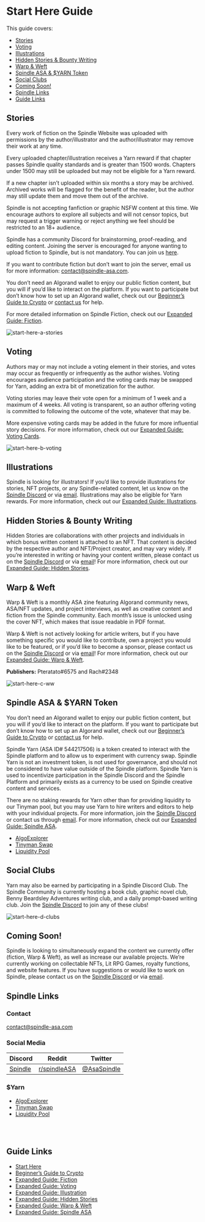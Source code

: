 # Start Here Guide

This guide covers:
- [Stories](#stories)
- [Voting](#voting)
- [Illustrations](#illustrations)
- [Hidden Stories & Bounty Writing](#hidden-stories--bounty-writing)
- [Warp & Weft](#warp--weft)
- [Spindle ASA & $YARN Token](#spindle-asa--yarn-token)
- [Social Clubs](#social-clubs)
- [Coming Soon!](#coming-soon)
- [Spindle Links](#spindle-links)
- [Guide Links](#guide-links)

## Stories

Every work of fiction on the Spindle Website was uploaded with permissions by the author/illustrator and the author/illustrator may remove their work at any time.

Every uploaded chapter/illustration receives a Yarn reward if that chapter passes Spindle quality standards and is greater than 1500 words. Chapters under 1500 may still be uploaded but may not be eligible for a Yarn reward.

If a new chapter isn’t uploaded within six months a story may be archived. Archived works will be flagged for the benefit of the reader, but the author may still update them and move them out of the archive.

Spindle is not accepting fanfiction or graphic NSFW content at this time. We encourage authors to explore all subjects and will not censor topics, but may request a trigger warning or reject anything we feel should be restricted to an 18+ audience.

Spindle has a community Discord for brainstorming, proof-reading, and editing content. Joining the server is encouraged for anyone wanting to upload fiction to Spindle, but is not mandatory. You can join us [here](https://discord.gg/D8P9esv6Vn).

If you want to contribute fiction but don’t want to join the server, email us for more information: [contact@spindle-asa.com](mailto:contact@spindle-asa.com).

You don’t need an Algorand wallet to enjoy our public fiction content, but you will if you’d like to interact on the platform. If you want to participate but don’t know how to set up an Algorand wallet, check out our [Beginner’s Guide to Crypto](/crypto.md) or [contact us](mailto:contact@spindle-asa.com) for help.

For more detailed information on Spindle Fiction, check out our [Expanded Guide: Fiction](/fiction.md).

![start-here-a-stories](/images/start-here-a-stories.png)

## Voting

Authors may or may not include a voting element in their stories, and votes may occur as frequently or infrequently as the author wishes. Voting encourages audience participation and the voting cards may be swapped for Yarn, adding an extra bit of monetization for the author.

Voting stories may leave their vote open for a minimum of 1 week and a maximum of 4 weeks. All voting is transparent, so an author offering voting is committed to following the outcome of the vote, whatever that may be.

More expensive voting cards may be added in the future for more influential story decisions. For more information, check out our [Expanded Guide: Voting Cards](/voting.md).

![start-here-b-voting](/images/start-here-b-voting.png)

## Illustrations

Spindle is looking for illustrators! If you’d like to provide illustrations for stories, NFT projects, or any Spindle-related content, let us know on the [Spindle Discord](https://discord.gg/D8P9esv6Vn) or via [email](mailto:contact@spindle-asa.com). Illustrations may also be eligible for Yarn rewards. For more information, check out our [Expanded Guide: Illustrations](/illustrations.md).

## Hidden Stories & Bounty Writing

Hidden Stories are collaborations with other projects and individuals in which bonus written content is attached to an NFT. That content is decided by the respective author and NFT/Project creator, and may vary widely. If you’re interested in writing or having your content written, please contact us on the [Spindle Discord](https://discord.gg/D8P9esv6Vn) or via [email](mailto:contact@spindle-asa.com)! For more information, check out our [Expanded Guide: Hidden Stories](/hidden-stories.md).

## Warp & Weft

Warp & Weft is a monthly ASA zine featuring Algorand community news, ASA/NFT updates, and project interviews, as well as creative content and fiction from the Spindle community. Each month’s issue is unlocked using the cover NFT, which makes that issue readable in PDF format.

Warp & Weft is not actively looking for article writers, but if you have something specific you would like to contribute, own a project you would like to be featured, or if you’d like to become a sponsor, please contact us on the [Spindle Discord](https://discord.gg/D8P9esv6Vn) or via [email](mailto:contact@spindle-asa.com)! For more information, check out our [Expanded Guide: Warp & Weft](/warp-and-weft.md).

**Publishers:** Pteratato#6575 and Rach#2348

![start-here-c-ww](/images/start-here-c-ww.png)

## Spindle ASA & $YARN Token

You don’t need an Algorand wallet to enjoy our public fiction content, but you will if you’d like to interact on the platform. If you want to participate but don’t know how to set up an Algorand wallet, check out our [Beginner’s Guide to Crypto](/crypto.md) or [contact us](mailto:contact@spindle-asa.com) for help.

Spindle Yarn (ASA ID# 544217506) is a token created to interact with the Spindle platform and to allow us to experiment with currency swap. Spindle Yarn is not an investment token, is not used for governance, and should not be considered to have value outside of the Spindle platform. Spindle Yarn is used to incentivize participation in the Spindle Discord and the Spindle Platform and primarily exists as a currency to be used on Spindle creative content and services.

There are no staking rewards for Yarn other than for providing liquidity to our Tinyman pool, but you may use Yarn to hire writers and editors to help with your individual projects. For more information, join the [Spindle Discord](https://discord.gg/D8P9esv6Vn) or contact us through [email](mailto:contact@spindle-asa.com). For more information, check out our [Expanded Guide: Spindle ASA](/spindle.md).

- [AlgoExplorer](https://algoexplorer.io/asset/544217506)
- [Tinyman Swap](https://app.tinyman.org/#/swap?asset_in=0&asset_out=544217506)
- [Liquidity Pool](https://app.tinyman.org/#/pool/HN3SAOCBR36XYO2E3N2FFUHWJ3YQDHWMBKK5IHWPE2VZVGDXKKYAAJRLVY)

## Social Clubs

Yarn may also be earned by participating in a Spindle Discord Club. The Spindle Community is currently hosting a book club, graphic novel club, Benny Beardsley Adventures writing club, and a daily prompt-based writing club. Join the [Spindle Discord](https://discord.gg/D8P9esv6Vn) to join any of these clubs!

![start-here-d-clubs](/images/start-here-d-clubs.png)

## Coming Soon!

Spindle is looking to simultaneously expand the content we currently offer (fiction, Warp & Weft), as well as increase our available projects. We’re currently working on collectable NFTs, Lit RPG Games, royalty functions, and website features. If you have suggestions or would like to work on Spindle, please contact us on the [Spindle Discord](https://discord.gg/D8P9esv6Vn) or via [email](mailto:contact@spindle-asa.com).

## Spindle Links

### Contact 
[contact@spindle-asa.com](mailto:contact@spindle-asa.com)

### Social Media
| Discord | Reddit | Twitter |
|---|---|---|
| [Spindle](https://discord.gg/D8P9esv6Vn) | [r/spindleASA](https://www.reddit.com/r/spindleASA) | [@AsaSpindle](https://twitter.com/AsaSpindle) |

### $Yarn
- [AlgoExplorer](https://algoexplorer.io/asset/544217506)
- [Tinyman Swap](https://app.tinyman.org/#/swap?asset_in=0&asset_out=544217506)
- [Liquidity Pool](https://app.tinyman.org/#/pool/HN3SAOCBR36XYO2E3N2FFUHWJ3YQDHWMBKK5IHWPE2VZVGDXKKYAAJRLVY)

<br>
<br>

## Guide Links

- [Start Here](/start-here.md)
- [Beginner’s Guide to Crypto](/crypto.md)
- [Expanded Guide: Fiction](/fiction.md)
- [Expanded Guide: Voting](/voting.md)
- [Expanded Guide: Illustration](/illustrations.md)
- [Expanded Guide: Hidden Stories](/hidden-stories.md)
- [Expanded Guide: Warp & Weft](/warp-and-weft.md)
- [Expanded Guide: Spindle ASA](/spindle.md)
